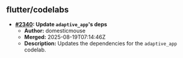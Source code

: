 ## flutter/codelabs

- **[#2340](https://github.com/flutter/codelabs/pull/2340): Update `adaptive_app`'s deps**
  - **Author:** domesticmouse
  - **Merged:** 2025-08-19T07:14:46Z
  - **Description:** Updates the dependencies for the `adaptive_app` codelab.

